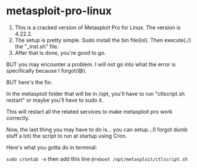 # metasploit-pro-linux

1. This is a cracked version of Metasploit Pro for Linux. The version is 4.22.2.
2. The setup is pretty simple. Sudo install the bin file(lol). Then execute(./) the "_inst.sh" file.
3. After that is done, you're good to go.

BUT you may encounter a problem. I will not go into what the error is specifically because I forgot(😅).

BUT here's the fix:

In the metasploit folder that will be in /opt, you'll have to run "ctlscript.sh restart" or maybe you'll have to sudo it.

This will restart all the related services to make metasploit pro work correctly.

Now, the last thing you may have to do is... you can setup...(I forgot dumb stuff a lot) the script to run at startup using Cron.

Here's what you gotta do in terminal:

`sudo crontab -e`
then add this line
`@reboot /opt/metasploit/ctlscript.sh`

